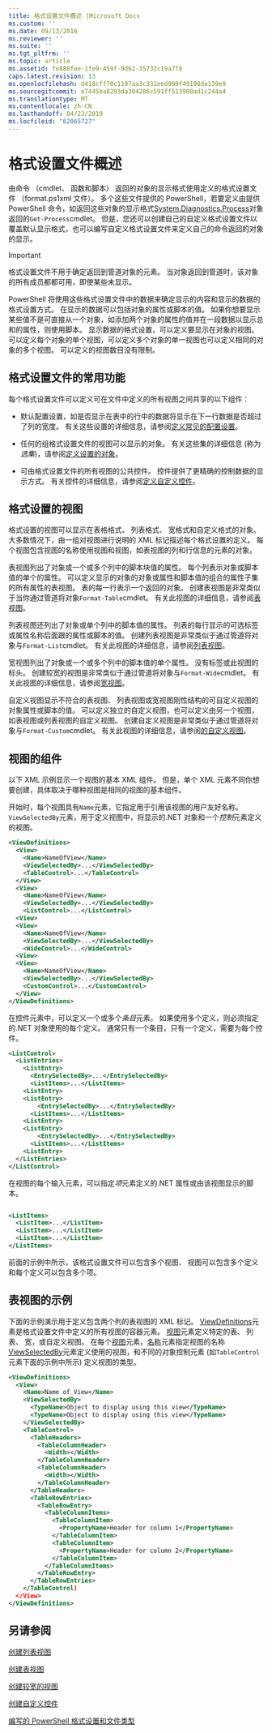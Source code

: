 ```yaml
---
title: 格式设置文件概述 |Microsoft Docs
ms.custom: ''
ms.date: 09/13/2016
ms.reviewer: ''
ms.suite: ''
ms.tgt_pltfrm: ''
ms.topic: article
ms.assetid: fe888fee-1fe9-459f-9d62-35732c19a7f8
caps.latest.revision: 13
ms.openlocfilehash: d418cff70c1197aa3c331eed909f49198da139e9
ms.sourcegitcommit: e7445ba8203da304286c591ff513900ad1c244a4
ms.translationtype: MT
ms.contentlocale: zh-CN
ms.lasthandoff: 04/23/2019
ms.locfileid: "62065727"
---
```

# <a name="formatting-file-overview"></a>格式设置文件概述

由命令 （cmdlet、 函数和脚本） 返回的对象的显示格式使用定义的格式设置文件 （format.ps1xml 文件）。 多个这些文件提供的 PowerShell，若要定义由提供 PowerShell 命令，如返回这些对象的显示格式[System.Diagnostics.Process](/dotnet/api/System.Diagnostics.Process)对象返回的`Get-Process`cmdlet。 但是，您还可以创建自己的自定义格式设置文件以覆盖默认显示格式，也可以编写自定义格式设置文件来定义自己的命令返回的对象的显示。

> [!IMPORTANT]
> 格式设置文件不用于确定返回到管道对象的元素。 当对象返回到管道时，该对象的所有成员都都可用，即使某些未显示。

PowerShell 将使用这些格式设置文件中的数据来确定显示的内容和显示的数据的格式设置方式。 在显示的数据可以包括对象的属性或脚本的值。 如果你想要显示某些值不是可直接从一个对象，如添加两个对象的属性的值并在一段数据以显示总和的属性，则使用脚本。 显示数据的格式设置，可以定义要显示在对象的视图。 可以定义每个对象的单个视图，可以定义多个对象的单一视图也可以定义相同的对象的多个视图。 可以定义的视图数目没有限制。

## <a name="common-features-of-formatting-files"></a>格式设置文件的常用功能

每个格式设置文件可以定义可在文件中定义的所有视图之间共享的以下组件：

- 默认配置设置，如是否显示在表中的行中的数据将显示在下一行数据是否超过了列的宽度。 有关这些设置的详细信息，请参阅[定义常见的配置设置](./defining-common-configuration-features.md)。

- 任何的组格式设置文件的视图可以显示的对象。 有关这些集的详细信息 (称为*选集*)，请参阅[定义设置的对象](./defining-selection-sets.md)。

- 可由格式设置文件的所有视图的公共控件。 控件提供了更精确的控制数据的显示方式。 有关控件的详细信息，请参阅[定义自定义控件](./creating-custom-controls.md)。

## <a name="formatting-views"></a>格式设置的视图

格式设置的视图可以显示在表格格式、 列表格式、 宽格式和自定义格式的对象。 大多数情况下，由一组对视图进行说明的 XML 标记描述每个格式设置的定义。 每个视图包含视图的名称使用视图和视图，如表视图的列和行信息的元素的对象。

表视图列出了对象或一个或多个列中的脚本块值的属性。 每个列表示对象或脚本值的单个的属性。 可以定义显示的对象的对象或属性和脚本值的组合的属性子集的所有属性的表视图。 表的每一行表示一个返回的对象。 创建表视图是非常类似于当你通过管道将对象`Format-Table`cmdlet。 有关此视图的详细信息，请参阅[表视图](./creating-a-table-view.md)。

列表视图还列出了对象或单个列中的脚本值的属性。 列表的每行显示的可选标签或属性名称后面跟的属性或脚本的值。 创建列表视图是非常类似于通过管道将对象与`Format-List`cmdlet。 有关此视图的详细信息，请参阅[列表视图](./creating-a-list-view.md)。

宽视图列出了对象或一个或多个列中的脚本值的单个属性。 没有标签或此视图的标头。 创建较宽的视图是非常类似于通过管道将对象与`Format-Wide`cmdlet。 有关此视图的详细信息，请参阅[宽视图](./creating-a-wide-view.md)。

自定义视图显示不符合的表视图、 列表视图或宽视图刚性结构的可自定义视图的对象属性或脚本的值。 可以定义独立的自定义视图，也可以定义由另一个视图，如表视图或列表视图的自定义视图。 创建自定义视图是非常类似于通过管道将对象与`Format-Custom`cmdlet。 有关此视图的详细信息，请参阅[的自定义视图](./creating-custom-controls.md)。

## <a name="components-of-a-view"></a>视图的组件

以下 XML 示例显示一个视图的基本 XML 组件。 但是，单个 XML 元素不同你想要创建，具体取决于哪种视图是相同的视图的基本组件。

开始时，每个视图具有`Name`元素，它指定用于引用该视图的用户友好名称。 `ViewSelectedBy`元素，用于定义视图中，将显示的.NET 对象和一个*控制*元素定义的视图。

```xml
<ViewDefinitions>
  <View>
    <Name>NameOfView</Name>
    <ViewSelectedBy>...</ViewSelectedBy>
    <TableControl>...</TableControl>
  </View>
  <View>
    <Name>NameOfView</Name>
    <ViewSelectedBy>...</ViewSelectedBy>
    <ListControl>...</ListControl>
  <View>
  <View>
    <Name>NameOfView</Name>
    <ViewSelectedBy>...</ViewSelectedBy>
    <WideControl>...</WideControl>
  <View>
  <View>
    <Name>NameOfView</Name>
    <ViewSelectedBy>...</ViewSelectedBy>
    <CustomControl>...</CustomControl>
  </View>
</ViewDefinitions>

```

在控件元素中，可以定义一个或多个*条目*元素。 如果使用多个定义，则必须指定的.NET 对象使用的每个定义。 通常只有一个条目，只有一个定义，需要为每个控件。

```xml
<ListControl>
  <ListEntries>
    <ListEntry>
      <EntrySelectedBy>...</EntrySelectedBy>
      <ListItems>...</ListItems>
    <ListEntry>
    <ListEntry>
        <EntrySelectedBy>...</EntrySelectedBy>
      <ListItems>...</ListItems>
    <ListEntry>
    <ListEntry>
        <EntrySelectedBy>...</EntrySelectedBy>
      <ListItems>...</ListItems>
    <ListEntry>
  </ListEntries>
</ListControl>

```

在视图的每个输入元素，可以指定*项*元素定义的.NET 属性或由该视图显示的脚本。

```xml

<ListItems>
  <ListItem>...</ListItem>
  <ListItem>...</ListItem>
  <ListItem>...</ListItem>
</ListItems>

```

前面的示例中所示，该格式设置文件可以包含多个视图、 视图可以包含多个定义和每个定义可以包含多个项。

## <a name="example-of-a-table-view"></a>表视图的示例

下面的示例演示用于定义包含两个列的表视图的 XML 标记。 [ViewDefinitions](./viewdefinitions-element-format.md)元素是格式设置文件中定义的所有视图的容器元素。 [视图](./view-element-format.md)元素定义特定的表、 列表、 宽，或自定义视图。 在每个[视图](./view-element-format.md)元素，[名称](./name-element-for-view-format.md)元素指定视图的名称[ViewSelectedBy](./viewselectedby-element-format.md)元素定义使用的视图，和不同的对象控制元素 (如`TableControl`元素下面的示例中所示) 定义视图的类型。

```xml
<ViewDefinitions>
  <View>
    <Name>Name of View</Name>
    <ViewSelectedBy>
      <TypeName>Object to display using this view</TypeName>
      <TypeName>Object to display using this view</TypeName>
    </ViewSelectedBy>
    <TableControl>
      <TableHeaders>
        <TableColumnHeader>
          <Width></Width>
        </TableColumnHeader>
        <TableColumnHeader>
          <Width></Width>
        </TableColumnHeader>
      </TableHeaders>
      <TableRowEntries>
        <TableRowEntry>
          <TableColumnItems>
            <TableColumnItem>
              <PropertyName>Header for column 1</PropertyName>
            </TableColumnItem>
            <TableColumnItem>
              <PropertyName>Header for column 2</PropertyName>
            </TableColumnItem>
          </TableColumnItems>
        </TableRowEntry>
      </TableRowEntries>
    </TableControl)
  </View>
</ViewDefinitions>

```

## <a name="see-also"></a>另请参阅

[创建列表视图](./creating-a-list-view.md)

[创建表视图](./creating-a-table-view.md)

[创建较宽的视图](./creating-a-wide-view.md)

[创建自定义控件](./creating-custom-controls.md)

[编写的 PowerShell 格式设置和文件类型](./writing-a-powershell-formatting-file.md)
